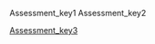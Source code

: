 Assessment_key1
Assessment_key2


[Assessment_key3]("https://docs.google.com/forms/d/e/1FAIpQLScOMeK2zn-NZpCBgYM2boKoBNCMJua4SHKH94adV2HTY_s1yQ/viewform?usp=sf_link")
